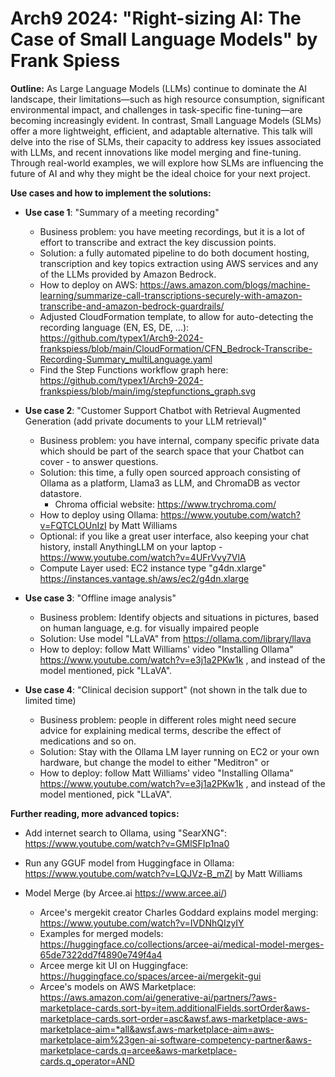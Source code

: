 # Arch9 2024: "Right-sizing AI: The Case of Small Language Models" by Frank Spiess

**Outline:**
As Large Language Models (LLMs) continue to dominate the AI landscape, their limitations—such as high resource consumption, significant environmental impact, and challenges in task-specific fine-tuning—are becoming increasingly evident. In contrast, Small Language Models (SLMs) offer a more lightweight, efficient, and adaptable alternative. This talk will delve into the rise of SLMs, their capacity to address key issues associated with LLMs, and recent innovations like model merging and fine-tuning. Through real-world examples, we will explore how SLMs are influencing the future of AI and why they might be the ideal choice for your next project.

**Use cases and how to implement the solutions:**

* **Use case 1**: "Summary of a meeting recording"
  * Business problem: you have meeting recordings, but it is a lot of effort to transcribe and extract the key discussion points.
  * Solution: a fully automated pipeline to do both document hosting, transcription and key topics extraction using AWS services and any of the LLMs provided by Amazon Bedrock.
  * How to deploy on AWS: https://aws.amazon.com/blogs/machine-learning/summarize-call-transcriptions-securely-with-amazon-transcribe-and-amazon-bedrock-guardrails/
  * Adjusted CloudFormation template, to allow for auto-detecting the recording language (EN, ES, DE, ...): https://github.com/typex1/Arch9-2024-frankspiess/blob/main/CloudFormation/CFN_Bedrock-Transcribe-Recording-Summary_multiLanguage.yaml
  * Find the Step Functions workflow graph here: https://github.com/typex1/Arch9-2024-frankspiess/blob/main/img/stepfunctions_graph.svg

* **Use case 2**: "Customer Support Chatbot with Retrieval Augmented Generation (add private documents to your LLM retrieval)"
  * Business problem: you have internal, company specific private data which should be part of the search space that your Chatbot can cover - to answer questions.
  * Solution: this time, a fully open sourced approach consisting of Ollama as a platform, Llama3 as LLM, and ChromaDB as vector datastore.
    * Chroma official website: https://www.trychroma.com/
  * How to deploy using Ollama: https://www.youtube.com/watch?v=FQTCLOUnIzI by Matt Williams
  * Optional: if you like a great user interface, also keeping your chat history, install AnythingLLM on your laptop - https://www.youtube.com/watch?v=4UFrVvy7VlA 
  * Compute Layer used: EC2 instance type "g4dn.xlarge" https://instances.vantage.sh/aws/ec2/g4dn.xlarge

* **Use case 3**: "Offline image analysis"
  * Business problem: Identify objects and situations in pictures, based on human language, e.g. for visually impaired people
  * Solution: Use model "LLaVA" from https://ollama.com/library/llava
  * How to deploy: follow Matt Williams' video "Installing Ollama" https://www.youtube.com/watch?v=e3j1a2PKw1k , and instead of the model mentioned, pick "LLaVA". 

* **Use case 4**: "Clinical decision support" (not shown in the talk due to limited time)
  * Business problem: people in different roles might need secure advice for explaining medical terms, describe the effect of medications and so on.
  * Solution: Stay with the Ollama LM layer running on EC2 or your own hardware, but change the model to either "Meditron" or 
  * How to deploy: follow Matt Williams' video "Installing Ollama" https://www.youtube.com/watch?v=e3j1a2PKw1k , and instead of the model mentioned, pick "LLaVA". 
    

**Further reading, more advanced topics:**
* Add internet search to Ollama, using "SearXNG": https://www.youtube.com/watch?v=GMlSFIp1na0

* Run any GGUF model from Huggingface in Ollama: https://www.youtube.com/watch?v=LQJVz-B_mZI by Matt Williams

* Model Merge (by Arcee.ai https://www.arcee.ai/)
  * Arcee's mergekit creator Charles Goddard explains model merging: https://www.youtube.com/watch?v=IVDNhQIzyIY
  * Examples for merged models: https://huggingface.co/collections/arcee-ai/medical-model-merges-65de7322dd7f4890e749f4a4
  * Arcee merge kit UI on Huggingface: https://huggingface.co/spaces/arcee-ai/mergekit-gui
  * Arcee's models on AWS Marketplace: https://aws.amazon.com/ai/generative-ai/partners/?aws-marketplace-cards.sort-by=item.additionalFields.sortOrder&aws-marketplace-cards.sort-order=asc&awsf.aws-marketplace-aws-marketplace-aim=*all&awsf.aws-marketplace-aim=aws-marketplace-aim%23gen-ai-software-competency-partner&aws-marketplace-cards.q=arcee&aws-marketplace-cards.q_operator=AND
